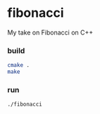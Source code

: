 # fibonacci
My take on Fibonacci on C++

### build

```bash
cmake .
make
```

### run
```bash
./fibonacci
```
